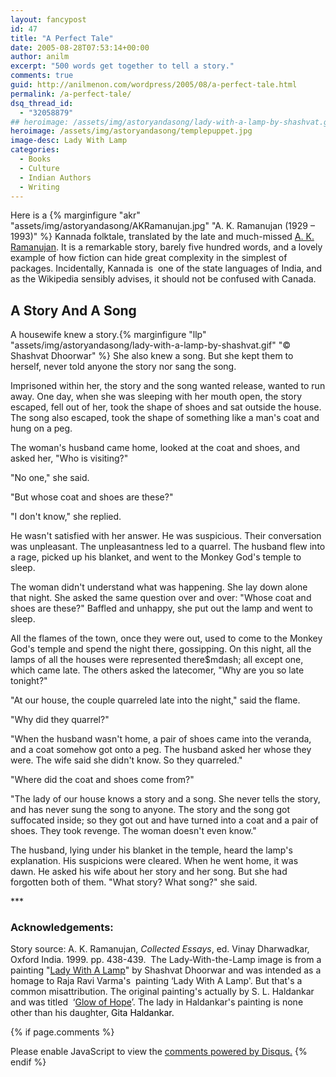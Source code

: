 ```yaml
---
layout: fancypost
id: 47
title: "A Perfect Tale"
date: 2005-08-28T07:53:14+00:00
author: anilm
excerpt: "500 words get together to tell a story."
comments: true
guid: http://anilmenon.com/wordpress/2005/08/a-perfect-tale.html
permalink: /a-perfect-tale/
dsq_thread_id:
  - "32058879"
## heroimage: /assets/img/astoryandasong/lady-with-a-lamp-by-shashvat.gif
heroimage: /assets/img/astoryandasong/templepuppet.jpg
image-desc: Lady With Lamp
categories:
  - Books
  - Culture
  - Indian Authors
  - Writing
---
```


Here is a {% marginfigure "akr" "assets/img/astoryandasong/AKRamanujan.jpg" "A. K. Ramanujan (1929 &ndash; 1993)" %} Kannada folktale, translated by the late and much-missed <a title="A. K. Ramanujan " href="https://en.wikipedia.org/wiki/A._K._Ramanujan" target="_blank">A. K. Ramanujan</a>. It is a remarkable story, barely five hundred words, and a lovely example of how fiction can hide great complexity in the simplest of packages. Incidentally, Kannada is  one of the state languages of India, and as the Wikipedia sensibly advises, it should not be confused with Canada.

## A Story And A Song

A housewife knew a story.{% marginfigure "llp" "assets/img/astoryandasong/lady-with-a-lamp-by-shashvat.gif"  "&copy; Shashvat Dhoorwar" %} She also knew a song. But she kept them to herself, never told anyone the story nor sang the song.

Imprisoned within her, the story and the song wanted release, wanted to run away. One day, when she was sleeping with her mouth open, the story escaped, fell out of her, took the shape of shoes and sat outside the house. The song also escaped, took the shape of something like a man's coat and hung on a peg.  

The woman's husband came home, looked at the coat and shoes, and asked her, "Who is visiting?"

"No one," she said.  

"But whose coat and shoes are these?"  

"I don't know," she replied.

He wasn't satisfied with her answer. He was suspicious. Their conversation was unpleasant. The unpleasantness led to a quarrel. The husband flew into a rage, picked up his blanket, and went to the Monkey God's temple to sleep.

The woman didn't understand what was happening. She lay down alone that night. She asked the same question over and over: "Whose coat and shoes are these?" Baffled and unhappy, she put out the lamp and went to sleep.  

All the flames of the town, once they were out, used to come to the Monkey God's temple and spend the night there, gossipping. On this night, all the lamps of all the houses were represented there$mdash; all except one, which came late. The others asked the latecomer, "Why are you so late tonight?"

"At our house, the couple quarreled late into the night," said the flame.  

"Why did they quarrel?" 

"When the husband wasn't home, a pair of shoes came into the veranda, and a coat somehow got onto a peg. The husband asked her whose they were. The wife said she didn't know. So they quarreled."

"Where did the coat and shoes come from?"  

"The lady of our house knows a story and a song. She never tells the story, and has never sung the song to anyone. The story and the song got suffocated inside; so they got out and have turned into a coat and a pair of shoes. They took revenge. The woman doesn't even know."

The husband, lying under his blanket in the temple, heard the lamp's explanation. His suspicions were cleared. When he went home, it was dawn. He asked his wife about her story and her song. But she had forgotten both of them. "What story? What song?" she said.

\*\*\*

### Acknowledgements:

Story source: A. K. Ramanujan, _Collected Essays_, ed. Vinay Dharwadkar, Oxford India. 1999. pp. 438-439.  The Lady-With-the-Lamp image is from a painting "<a title="Lady With A Lamp" href="http://shashvat.deviantart.com/art/LADY-WITH-A-LAMP-126608461" target="_blank">Lady With A Lamp</a>" by Shashvat Dhoorwar and was intended as a homage to Raja Ravi Varma's  painting &#8216;Lady With A Lamp'. But that's a common misattribution. The original painting's actually by S. L. Haldankar and was titled  ‘<a title="Glow Of Hope" href="http://blog.orangecarton.com/wp-content/uploads/2013/05/lady_with_lamp.jpg" target="_blank">Glow of Hope</a>’. The lady in Haldankar's painting is none other than his daughter, <span style="color: #000000;">Gita Haldankar. </span>

{% if page.comments %}
<div id="disqus_thread"></div>
<script>
    /**
    *  RECOMMENDED CONFIGURATION VARIABLES: EDIT AND UNCOMMENT THE SECTION BELOW TO INSERT DYNAMIC VALUES FROM YOUR PLATFORM OR CMS.
    *  LEARN WHY DEFINING THESE VARIABLES IS IMPORTANT: https://disqus.com/admin/universalcode/#configuration-variables    */
    
    var disqus_config = function () {
    this.page.url = {{ page.url }};  // Replace PAGE_URL with your page's canonical URL variable
    this.page.identifier = {{ page.id }}; // Replace PAGE_IDENTIFIER with your page's unique identifier variable
    };
   /
    (function() { // DON'T EDIT BELOW THIS LINE
    var d = document, s = d.createElement('script');
    s.src = 'https://EXAMPLE.disqus.com/embed.js';
    s.setAttribute('data-timestamp', +new Date());
    (d.head || d.body).appendChild(s);
    })();
</script>
<noscript>Please enable JavaScript to view the <a href="https://disqus.com/?ref_noscript">comments powered by Disqus.</a></noscript>
{% endif %}
